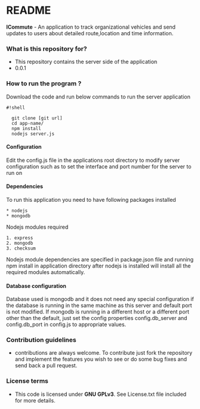 # README #

**ICommute** - An application to track organizational vehicles and send updates to users about detailed route,location and time information.

### What is this repository for? ###

* This repository contains the server side of the application
* 0.0.1


### How to run the program ? ###
 Download the code and run below commands to run the server application 

```
#!shell

  git clone [git url]
  cd app-name/
  npm install
  nodejs server.js
```

#### Configuration ####
  Edit the config.js file in the applications root directory to modify server configuration such as to set the interface and port number for the server to run on
  
#### Dependencies ####
To run this application you need to have following packages installed

    * nodejs
    * mongodb
Nodejs modules required

    1. express
    2. mongodb
    3. checksum
  Nodejs module dependencies are specified in package.json file and running npm install in application directory after nodejs is installed will install all the required modules automatically.

#### Database configuration ####
  Database used is mongodb and it does not need any special configuration if the database is running in the same machine as this server and default port is not modified.
  If mongodb is running in a different host or a different port other than the default, just set the config properties config.db_server and config.db_port in config.js to appropriate values.

### Contribution guidelines ###

* contributions are always welcome. To contribute just fork the repository and implement the features you wish to see or do some bug fixes and send back a pull request.

### License terms ###
* This code is licensed under **GNU GPLv3**. See License.txt file included for more details.